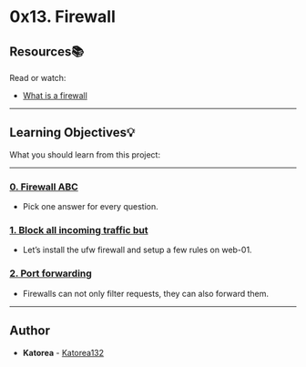 # 0x13. Firewall

## Resources:books:
Read or watch:
* [What is a firewall](https://intranet.hbtn.io/rltoken/QS5iHSDU_woydPRIb68sOw)

---
## Learning Objectives:bulb:
What you should learn from this project:

---

### [0. Firewall ABC](./0-firewall_ABC)
* Pick one answer for every question.


### [1. Block all incoming traffic but](./1-block_all_incoming_traffic_but)
* Let’s install the ufw firewall and setup a few rules on web-01.


### [2. Port forwarding](./100-port_forwarding)
* Firewalls can not only filter requests, they can also forward them.

---

## Author
* **Katorea** - [Katorea132](https://github.com/Katorea132)